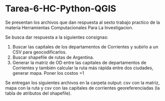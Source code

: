 # Tarea-6-HC-Python-QGIS
Se presentan los archivos que dan respuesta al sexto trabajo practico de la materia Herramientas Computacionales Para La Investigacion. 

Se busca dar respuesta a la siguientes consignas:
1. Buscar las capitales de los departamentos de Corrientes y subirlo a un CSV para geocodificarlos.
2. Buscar shapefile de rutas de Argentina.
3. Generar la matriz de OD entre las capitales de departamentos de Corrientes y también calcular la ruta más rápida entre dos ciudades, generar mapa. Poner los costos =1 

Se entregan los siguientes archivos en la carpeta output: csv con la matriz, mapa con la ruta y csv con las capitales de corrientes georeferenciadas (la tabla de atributos del shapefile). 
